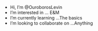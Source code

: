 - Hi, I’m @OuroborosLevin
- I’m interested in ... E&M 
- I’m currently learning ...The basics
- I’m looking to collaborate on ...Anything 

<!---
OuroborosLevin/OuroborosLevin is a ✨ special ✨ repository because its `README.md` (this file) appears on your GitHub profile.
You can click the Preview link to take a look at your changes.
--->
